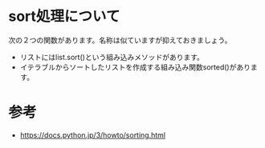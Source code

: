# sort処理について
次の２つの関数があります。名称は似ていますが抑えておきましょう。
- リストにはlist.sort()という組み込みメソッドがあります。
- イテラブルからソートしたリストを作成する組み込み関数sorted()があります。

# 参考
- https://docs.python.jp/3/howto/sorting.html
